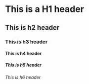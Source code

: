 # This is a H1 header
## This is h2 header
### This is h3 header
#### This is h4 header
##### This is h5 header
###### This is h6 header
